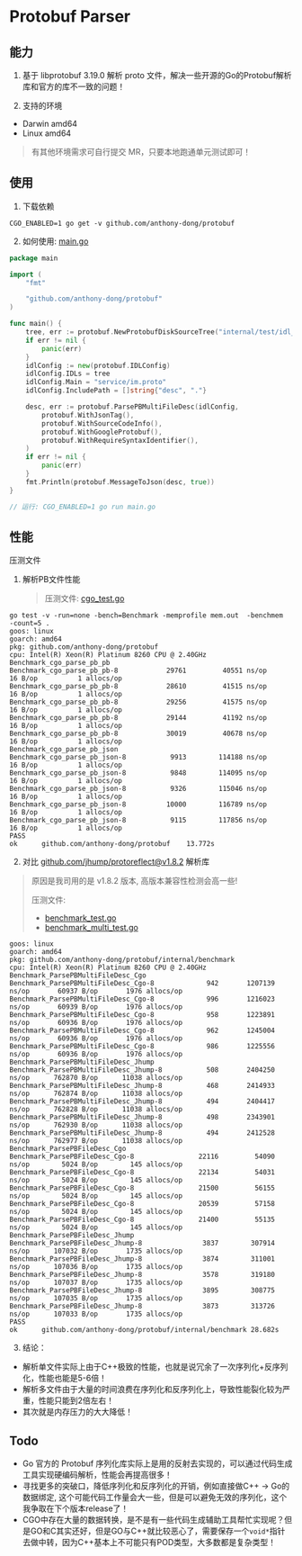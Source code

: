 # Protobuf Parser

## 能力

1. 基于 libprotobuf 3.19.0 解析 proto 文件，解决一些开源的Go的Protobuf解析库和官方的库不一致的问题！

2. 支持的环境
- Darwin amd64
- Linux amd64

> 有其他环境需求可自行提交 MR，只要本地跑通单元测试即可！


## 使用

1. 下载依赖

```shell
CGO_ENABLED=1 go get -v github.com/anthony-dong/protobuf
```

2. 如何使用: [main.go](internal/example/main.go)

```go
package main

import (
	"fmt"

	"github.com/anthony-dong/protobuf"
)

func main() {
	tree, err := protobuf.NewProtobufDiskSourceTree("internal/test/idl_example")
	if err != nil {
		panic(err)
	}
	idlConfig := new(protobuf.IDLConfig)
	idlConfig.IDLs = tree
	idlConfig.Main = "service/im.proto"
	idlConfig.IncludePath = []string{"desc", "."}

	desc, err := protobuf.ParsePBMultiFileDesc(idlConfig,
		protobuf.WithJsonTag(),
		protobuf.WithSourceCodeInfo(),
		protobuf.WithGoogleProtobuf(),
		protobuf.WithRequireSyntaxIdentifier(),
	)
	if err != nil {
		panic(err)
	}
	fmt.Println(protobuf.MessageToJson(desc, true))
}

// 运行: CGO_ENABLED=1 go run main.go
```

## 性能

压测文件

1. 解析PB文件性能

   >  压测文件: [cgo_test.go](./cgo_test.go)

```shell
go test -v -run=none -bench=Benchmark -memprofile mem.out  -benchmem  -count=5 .
goos: linux
goarch: amd64
pkg: github.com/anthony-dong/protobuf
cpu: Intel(R) Xeon(R) Platinum 8260 CPU @ 2.40GHz
Benchmark_cgo_parse_pb_pb
Benchmark_cgo_parse_pb_pb-8     	   29761	     40551 ns/op	      16 B/op	       1 allocs/op
Benchmark_cgo_parse_pb_pb-8     	   28610	     41515 ns/op	      16 B/op	       1 allocs/op
Benchmark_cgo_parse_pb_pb-8     	   29256	     41575 ns/op	      16 B/op	       1 allocs/op
Benchmark_cgo_parse_pb_pb-8     	   29144	     41192 ns/op	      16 B/op	       1 allocs/op
Benchmark_cgo_parse_pb_pb-8     	   30019	     40678 ns/op	      16 B/op	       1 allocs/op
Benchmark_cgo_parse_pb_json
Benchmark_cgo_parse_pb_json-8   	    9913	    114188 ns/op	      16 B/op	       1 allocs/op
Benchmark_cgo_parse_pb_json-8   	    9848	    114095 ns/op	      16 B/op	       1 allocs/op
Benchmark_cgo_parse_pb_json-8   	    9326	    115046 ns/op	      16 B/op	       1 allocs/op
Benchmark_cgo_parse_pb_json-8   	   10000	    116789 ns/op	      16 B/op	       1 allocs/op
Benchmark_cgo_parse_pb_json-8   	    9115	    117856 ns/op	      16 B/op	       1 allocs/op
PASS
ok  	github.com/anthony-dong/protobuf	13.772s
```

2. 对比 [github.com/jhump/protoreflect@v1.8.2](https://github.com/jhump/protoreflect/tree/v1.8.2 ) 解析库

> 原因是我司用的是 v1.8.2 版本, 高版本兼容性检测会高一些!
>
> 压测文件:
>
> -  [benchmark_test.go](internal/benchmark/benchmark_test.go) 
> -  [benchmark_multi_test.go](internal/benchmark/benchmark_multi_test.go)

```shell
goos: linux
goarch: amd64
pkg: github.com/anthony-dong/protobuf/internal/benchmark
cpu: Intel(R) Xeon(R) Platinum 8260 CPU @ 2.40GHz
Benchmark_ParsePBMultiFileDesc_Cgo
Benchmark_ParsePBMultiFileDesc_Cgo-8     	     942	   1207139 ns/op	   60937 B/op	    1976 allocs/op
Benchmark_ParsePBMultiFileDesc_Cgo-8     	     996	   1216023 ns/op	   60939 B/op	    1976 allocs/op
Benchmark_ParsePBMultiFileDesc_Cgo-8     	     958	   1223891 ns/op	   60936 B/op	    1976 allocs/op
Benchmark_ParsePBMultiFileDesc_Cgo-8     	     962	   1245004 ns/op	   60936 B/op	    1976 allocs/op
Benchmark_ParsePBMultiFileDesc_Cgo-8     	     986	   1225556 ns/op	   60936 B/op	    1976 allocs/op
Benchmark_ParsePBMultiFileDesc_Jhump
Benchmark_ParsePBMultiFileDesc_Jhump-8   	     508	   2404250 ns/op	  762870 B/op	   11038 allocs/op
Benchmark_ParsePBMultiFileDesc_Jhump-8   	     468	   2414933 ns/op	  762874 B/op	   11038 allocs/op
Benchmark_ParsePBMultiFileDesc_Jhump-8   	     494	   2404417 ns/op	  762828 B/op	   11038 allocs/op
Benchmark_ParsePBMultiFileDesc_Jhump-8   	     498	   2343901 ns/op	  762930 B/op	   11038 allocs/op
Benchmark_ParsePBMultiFileDesc_Jhump-8   	     494	   2412528 ns/op	  762977 B/op	   11038 allocs/op
Benchmark_ParsePBFileDesc_Cgo
Benchmark_ParsePBFileDesc_Cgo-8          	   22116	     54090 ns/op	    5024 B/op	     145 allocs/op
Benchmark_ParsePBFileDesc_Cgo-8          	   22134	     54031 ns/op	    5024 B/op	     145 allocs/op
Benchmark_ParsePBFileDesc_Cgo-8          	   21500	     56155 ns/op	    5024 B/op	     145 allocs/op
Benchmark_ParsePBFileDesc_Cgo-8          	   20539	     57158 ns/op	    5024 B/op	     145 allocs/op
Benchmark_ParsePBFileDesc_Cgo-8          	   21400	     55135 ns/op	    5024 B/op	     145 allocs/op
Benchmark_ParsePBFileDesc_Jhump
Benchmark_ParsePBFileDesc_Jhump-8        	    3837	    307914 ns/op	  107032 B/op	    1735 allocs/op
Benchmark_ParsePBFileDesc_Jhump-8        	    3874	    311001 ns/op	  107036 B/op	    1735 allocs/op
Benchmark_ParsePBFileDesc_Jhump-8        	    3578	    319180 ns/op	  107037 B/op	    1735 allocs/op
Benchmark_ParsePBFileDesc_Jhump-8        	    3895	    308775 ns/op	  107035 B/op	    1735 allocs/op
Benchmark_ParsePBFileDesc_Jhump-8        	    3873	    313726 ns/op	  107033 B/op	    1735 allocs/op
PASS
ok  	github.com/anthony-dong/protobuf/internal/benchmark	28.682s
```

3. 结论：

- 解析单文件实际上由于C++极致的性能，也就是说冗余了一次序列化+反序列化，性能也能是5-6倍！
- 解析多文件由于大量的时间浪费在序列化和反序列化上，导致性能裂化较为严重，性能只能到2倍左右！
- 其次就是内存压力的大大降低！


## Todo

- Go 官方的 Protobuf 序列化库实际上是用的反射去实现的，可以通过代码生成工具实现硬编码解析，性能会再提高很多！
- 寻找更多的突破口，降低序列化和反序列化的开销，例如直接做C++ -> Go的数据绑定, 这个可能代码工作量会大一些，但是可以避免无效的序列化，这个我争取在下个版本release了！
- CGO中存在大量的数据转换，是不是有一些代码生成辅助工具帮忙实现呢？但是GO和C其实还好，但是GO与C++就比较恶心了，需要保存一个`void*`指针去做中转，因为C++基本上不可能只有POD类型，大多数都是复杂类型！
